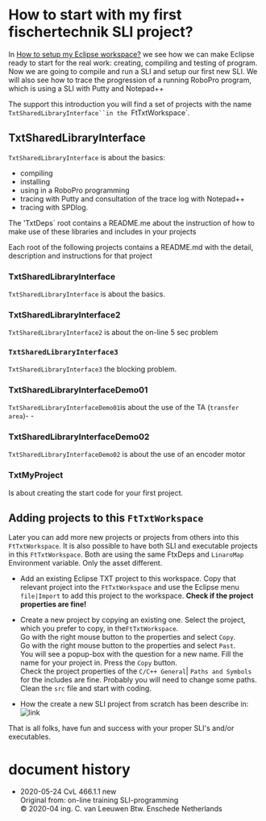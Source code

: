 # How to start with my first fischertechnik SLI project?

In [How to setup my Eclipse workspace?](./HowToStartWithFtTxtWorkspace.md) we see how we can make Eclipse ready to start for the real work: creating, compiling and testing of program.<br/>
Now we are going to compile and run a SLI and setup our first new SLI.
We will also see how to trace the progression of a running RoboPro program, which is using a SLI with Putty and Notepad++

The support this introduction you will find a set of projects with the name `TxtSharedLibraryInterface``in the `FtTxtWorkspace`. 

## TxtSharedLibraryInterface
`TxtSharedLibraryInterface` is about the basics:
- compiling
- installing
- using in a RoboPro programming
- tracing with Putty and consultation of the trace log with Notepad++
- tracing with SPDlog.

The 'TxtDeps` root contains a README.me about the instruction of how to make use of these libraries and includes in your projects

Each root  of the following projects  contains a README.md with the detail, description  and instructions for that project
### TxtSharedLibraryInterface
`TxtSharedLibraryInterface` is about the basics.
<a id="#dinpanel"></a>
### TxtSharedLibraryInterface2
`TxtSharedLibraryInterface2` is about the on-line 5 sec problem
### `TxtSharedLibraryInterface3`
`TxtSharedLibraryInterface3` the blocking problem.
### TxtSharedLibraryInterfaceDemo01
 `TxtSharedLibraryInterfaceDemo01`is about the use of the TA (`transfer area`)- -
### TxtSharedLibraryInterfaceDemo02
 `TxtSharedLibraryInterfaceDemo02` is about the use of an encoder motor
### TxtMyProject
Is about creating the start code for your first project.

## Adding projects to this `FtTxtWorkspace`
Later you can add more new projects or projects from others into this `FtTxtWorkspace`.
It is also possible to have both SLI and executable projects in this `FtTxtWorkspace`. Both are using the same FtxDeps and `LinaroMap` Environment variable. Only the asset different.
- Add an existing Eclipse TXT project to this workspace.
  Copy that relevant project into the `FtTxtWorkspace` and use the Eclipse menu `file|Import` to add this project to the workspace. **Check if the project properties are fine!** 
  
- Create a new project by copying an existing one.
  Select the project, which you prefer to copy, in the`FtTxtWorkspace`.<br/>
  Go with the right mouse button to the properties and select `Copy`.<br/>
  Go with the right mouse button to the properties and select `Past`.<br/>
  You will see a popup-box with the question for a new name. Fill the name for your project in. Press the `Copy` button.<br/>
  Check the project properties of the `C/C++ General`| `Paths and Symbols`  for the includes are fine. Probably you will need to change some paths.<br/>
  Clean the `src` file and start with coding. 
- How the create  a new SLI project from scratch has been describe in:   ![link]() 

That is all folks, have fun and success with your proper SLI's and/or executables.

# document history
- 2020-05-24 CvL 466.1.1 new<br/>
  Original from: on-line training SLI-programming<br/>
  © 2020-04 ing. C. van Leeuwen Btw. Enschede Netherlands
